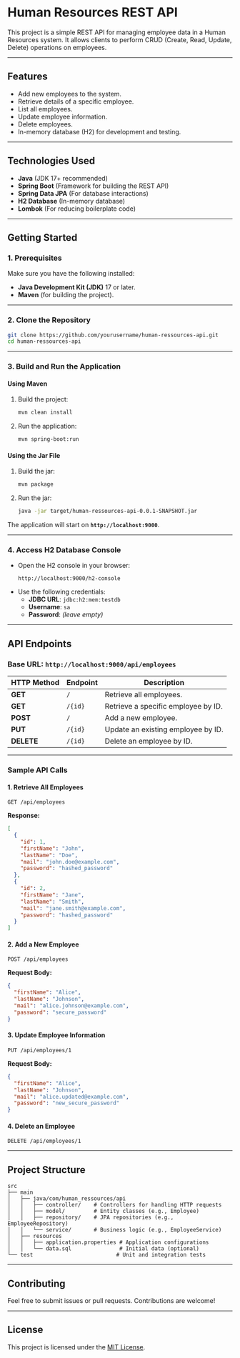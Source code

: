 # **Human Resources REST API**

This project is a simple REST API for managing employee data in a Human Resources system. It allows clients to perform CRUD (Create, Read, Update, Delete) operations on employees.

---

## **Features**
- Add new employees to the system.
- Retrieve details of a specific employee.
- List all employees.
- Update employee information.
- Delete employees.
- In-memory database (H2) for development and testing.

---

## **Technologies Used**
- **Java** (JDK 17+ recommended)
- **Spring Boot** (Framework for building the REST API)
- **Spring Data JPA** (For database interactions)
- **H2 Database** (In-memory database)
- **Lombok** (For reducing boilerplate code)

---

## **Getting Started**

### **1. Prerequisites**
Make sure you have the following installed:
- **Java Development Kit (JDK)** 17 or later.
- **Maven** (for building the project).

---

### **2. Clone the Repository**
```bash
git clone https://github.com/yourusername/human-ressources-api.git
cd human-ressources-api
```

---

### **3. Build and Run the Application**

#### **Using Maven**
1. Build the project:
   ```bash
   mvn clean install
   ```
2. Run the application:
   ```bash
   mvn spring-boot:run
   ```

#### **Using the Jar File**
1. Build the jar:
   ```bash
   mvn package
   ```
2. Run the jar:
   ```bash
   java -jar target/human-ressources-api-0.0.1-SNAPSHOT.jar
   ```

The application will start on **`http://localhost:9000`**.

---

### **4. Access H2 Database Console**
- Open the H2 console in your browser:
  ```
  http://localhost:9000/h2-console
  ```
- Use the following credentials:
  - **JDBC URL**: `jdbc:h2:mem:testdb`
  - **Username**: `sa`
  - **Password**: *(leave empty)*

---

## **API Endpoints**

### **Base URL**: `http://localhost:9000/api/employees`

| HTTP Method | Endpoint                 | Description                            |
|-------------|--------------------------|----------------------------------------|
| **GET**     | `/`                      | Retrieve all employees.               |
| **GET**     | `/{id}`                  | Retrieve a specific employee by ID.   |
| **POST**    | `/`                      | Add a new employee.                   |
| **PUT**     | `/{id}`                  | Update an existing employee by ID.    |
| **DELETE**  | `/{id}`                  | Delete an employee by ID.             |

---

### **Sample API Calls**

#### **1. Retrieve All Employees**
```http
GET /api/employees
```
**Response:**
```json
[
  {
    "id": 1,
    "firstName": "John",
    "lastName": "Doe",
    "mail": "john.doe@example.com",
    "password": "hashed_password"
  },
  {
    "id": 2,
    "firstName": "Jane",
    "lastName": "Smith",
    "mail": "jane.smith@example.com",
    "password": "hashed_password"
  }
]
```

#### **2. Add a New Employee**
```http
POST /api/employees
```
**Request Body:**
```json
{
  "firstName": "Alice",
  "lastName": "Johnson",
  "mail": "alice.johnson@example.com",
  "password": "secure_password"
}
```

#### **3. Update Employee Information**
```http
PUT /api/employees/1
```
**Request Body:**
```json
{
  "firstName": "Alice",
  "lastName": "Johnson",
  "mail": "alice.updated@example.com",
  "password": "new_secure_password"
}
```

#### **4. Delete an Employee**
```http
DELETE /api/employees/1
```

---

## **Project Structure**
```
src
├── main
│   ├── java/com/human_ressources/api
│   │   ├── controller/    # Controllers for handling HTTP requests
│   │   ├── model/         # Entity classes (e.g., Employee)
│   │   ├── repository/    # JPA repositories (e.g., EmployeeRepository)
│   │   └── service/       # Business logic (e.g., EmployeeService)
│   ├── resources
│   │   ├── application.properties # Application configurations
│   │   └── data.sql               # Initial data (optional)
└── test                          # Unit and integration tests
```

---

## **Contributing**
Feel free to submit issues or pull requests. Contributions are welcome!

---

## **License**
This project is licensed under the [MIT License](LICENSE).
